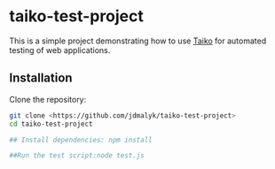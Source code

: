 # taiko-test-project
This is a simple project demonstrating how to use [Taiko](https://github.com/getgauge/taiko) for automated testing of web applications.

## Installation

Clone the repository:

```bash
git clone <https://github.com/jdmalyk/taiko-test-project>
cd taiko-test-project

## Install dependencies: npm install

##Run the test script:node test.js
